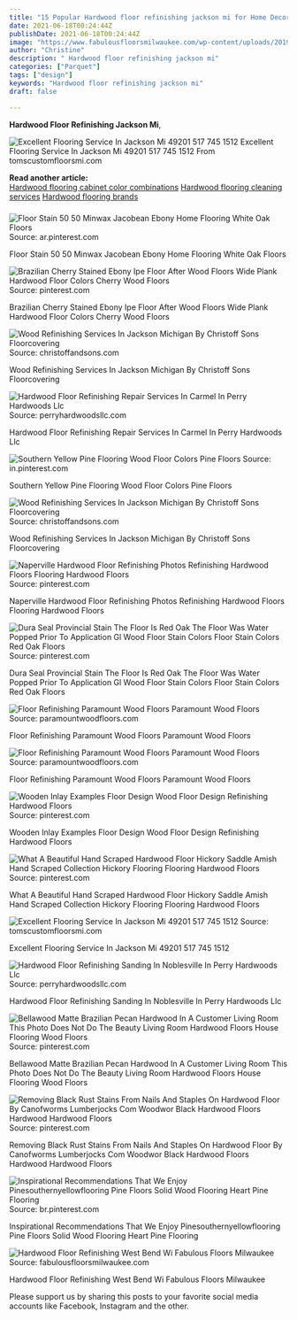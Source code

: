 ```yaml
---
title: "15 Popular Hardwood floor refinishing jackson mi for Home Decor"
date: 2021-06-18T00:24:44Z
publishDate: 2021-06-18T00:24:44Z
image: "https://www.fabulousfloorsmilwaukee.com/wp-content/uploads/2019/04/FabFloors2-copy-1.jpg"
author: "Christine"
description: " Hardwood floor refinishing jackson mi"
categories: ["Parquet"]
tags: ["design"]
keywords: "Hardwood floor refinishing jackson mi"
draft: false

---
```

<!-- Head tag Code -->
**Hardwood Floor Refinishing Jackson Mi**, 

![Excellent Flooring Service In Jackson Mi 49201 517 745 1512](https://tomscustomfloorsmi.com/wp-content/uploads/2021/02/Hardwood-Flooring-Refinishing.jpg "Excellent Flooring Service In Jackson Mi 49201 517 745 1512")
Excellent Flooring Service In Jackson Mi 49201 517 745 1512 From tomscustomfloorsmi.com

**Read another article:**  
[Hardwood flooring cabinet color combinations](/hardwood-flooring-cabinet-color-combinations/)
[Hardwood flooring cleaning services](/hardwood-flooring-cleaning-services/)
[Hardwood flooring brands](/hardwood-flooring-brands/)




### 

 


![Floor Stain 50 50 Minwax Jacobean Ebony Home Flooring White Oak Floors](https://i.pinimg.com/originals/b6/30/84/b630841769175a2fb8b0d32822471fb6.jpg "Floor Stain 50 50 Minwax Jacobean Ebony Home Flooring White Oak Floors")
Source: ar.pinterest.com

Floor Stain 50 50 Minwax Jacobean Ebony Home Flooring White Oak Floors  

![Brazilian Cherry Stained Ebony Ipe Floor After Wood Floors Wide Plank Hardwood Floor Colors Cherry Wood Floors](https://i.pinimg.com/originals/a6/8f/27/a68f2786d59fb8f132d1d2aa06e5ec4e.jpg "Brazilian Cherry Stained Ebony Ipe Floor After Wood Floors Wide Plank Hardwood Floor Colors Cherry Wood Floors")
Source: pinterest.com

Brazilian Cherry Stained Ebony Ipe Floor After Wood Floors Wide Plank Hardwood Floor Colors Cherry Wood Floors  

![Wood Refinishing Services In Jackson Michigan By Christoff Sons Floorcovering](https://media-us.camilyo.software/media-us/static/1183/280.jpg "Wood Refinishing Services In Jackson Michigan By Christoff Sons Floorcovering")
Source: christoffandsons.com

Wood Refinishing Services In Jackson Michigan By Christoff Sons Floorcovering  

![Hardwood Floor Refinishing Repair Services In Carmel In Perry Hardwoods Llc](https://www.perryhardwoodsllc.com/uploads/1/0/8/9/108976181/hardwood6.jpg "Hardwood Floor Refinishing Repair Services In Carmel In Perry Hardwoods Llc")
Source: perryhardwoodsllc.com

Hardwood Floor Refinishing Repair Services In Carmel In Perry Hardwoods Llc  

![Southern Yellow Pine Flooring Wood Floor Colors Pine Floors](https://i.pinimg.com/originals/7a/70/35/7a70351039d484175cc839b83ed58a3f.jpg "Southern Yellow Pine Flooring Wood Floor Colors Pine Floors")
Source: in.pinterest.com

Southern Yellow Pine Flooring Wood Floor Colors Pine Floors  

![Wood Refinishing Services In Jackson Michigan By Christoff Sons Floorcovering](https://media-us.camilyo.software/media-us/static/1209/611.jpg "Wood Refinishing Services In Jackson Michigan By Christoff Sons Floorcovering")
Source: christoffandsons.com

Wood Refinishing Services In Jackson Michigan By Christoff Sons Floorcovering  

![Naperville Hardwood Floor Refinishing Photos Refinishing Hardwood Floors Flooring Hardwood Floors](https://i.pinimg.com/736x/51/63/9f/51639f06df0d9f6e85f58ec6561318b6--hardwood-floor-refinishing-hardwood-floors.jpg "Naperville Hardwood Floor Refinishing Photos Refinishing Hardwood Floors Flooring Hardwood Floors")
Source: pinterest.com

Naperville Hardwood Floor Refinishing Photos Refinishing Hardwood Floors Flooring Hardwood Floors  

![Dura Seal Provincial Stain The Floor Is Red Oak The Floor Was Water Popped Prior To Application Gl Wood Floor Stain Colors Floor Stain Colors Red Oak Floors](https://i.pinimg.com/originals/77/de/65/77de650782c6f626333ef3c1cab2f836.jpg "Dura Seal Provincial Stain The Floor Is Red Oak The Floor Was Water Popped Prior To Application Gl Wood Floor Stain Colors Floor Stain Colors Red Oak Floors")
Source: pinterest.com

Dura Seal Provincial Stain The Floor Is Red Oak The Floor Was Water Popped Prior To Application Gl Wood Floor Stain Colors Floor Stain Colors Red Oak Floors  

![Floor Refinishing Paramount Wood Floors Paramount Wood Floors](https://img1.wsimg.com/isteam/ip/d0c1af2a-8357-4b29-9d5a-30f96582cf64/cddaa9fb3660d6a307a08eacfa6a618d.jpg/:/cr=t:0%25,l:0%25,w:100%25,h:67.26%25/rs=w:600,h:300,cg:true "Floor Refinishing Paramount Wood Floors Paramount Wood Floors")
Source: paramountwoodfloors.com

Floor Refinishing Paramount Wood Floors Paramount Wood Floors  

![Floor Refinishing Paramount Wood Floors Paramount Wood Floors](https://img1.wsimg.com/isteam/ip/d0c1af2a-8357-4b29-9d5a-30f96582cf64/IMG_4203.JPG/:/cr=t:13.39%25,l:0%25,w:100%25,h:67.57%25/rs=w:600,h:300,cg:true "Floor Refinishing Paramount Wood Floors Paramount Wood Floors")
Source: paramountwoodfloors.com

Floor Refinishing Paramount Wood Floors Paramount Wood Floors  

![Wooden Inlay Examples Floor Design Wood Floor Design Refinishing Hardwood Floors](https://i.pinimg.com/originals/96/f0/f8/96f0f8d52ef524a1e32f39500a331fa0.jpg "Wooden Inlay Examples Floor Design Wood Floor Design Refinishing Hardwood Floors")
Source: pinterest.com

Wooden Inlay Examples Floor Design Wood Floor Design Refinishing Hardwood Floors  

![What A Beautiful Hand Scraped Hardwood Floor Hickory Saddle Amish Hand Scraped Collection Hickory Flooring Flooring Hardwood Floors](https://i.pinimg.com/736x/10/a6/d5/10a6d5546882fd99bbb279c38b757aa9--hickory-wood-floors-wood-laminate-flooring.jpg "What A Beautiful Hand Scraped Hardwood Floor Hickory Saddle Amish Hand Scraped Collection Hickory Flooring Flooring Hardwood Floors")
Source: pinterest.com

What A Beautiful Hand Scraped Hardwood Floor Hickory Saddle Amish Hand Scraped Collection Hickory Flooring Flooring Hardwood Floors  

![Excellent Flooring Service In Jackson Mi 49201 517 745 1512](https://tomscustomfloorsmi.com/wp-content/uploads/2021/02/Hardwood-Flooring-Refinishing.jpg "Excellent Flooring Service In Jackson Mi 49201 517 745 1512")
Source: tomscustomfloorsmi.com

Excellent Flooring Service In Jackson Mi 49201 517 745 1512  

![Hardwood Floor Refinishing Sanding In Noblesville In Perry Hardwoods Llc](https://www.perryhardwoodsllc.com/uploads/1/0/8/9/108976181/1_6_orig.jpg "Hardwood Floor Refinishing Sanding In Noblesville In Perry Hardwoods Llc")
Source: perryhardwoodsllc.com

Hardwood Floor Refinishing Sanding In Noblesville In Perry Hardwoods Llc  

![Bellawood Matte Brazilian Pecan Hardwood In A Customer Living Room This Photo Does Not Do The Beauty Living Room Hardwood Floors House Flooring Wood Floors](https://i.pinimg.com/736x/81/e1/88/81e188e4b124aadd98379253c5771257.jpg "Bellawood Matte Brazilian Pecan Hardwood In A Customer Living Room This Photo Does Not Do The Beauty Living Room Hardwood Floors House Flooring Wood Floors")
Source: pinterest.com

Bellawood Matte Brazilian Pecan Hardwood In A Customer Living Room This Photo Does Not Do The Beauty Living Room Hardwood Floors House Flooring Wood Floors  

![Removing Black Rust Stains From Nails And Staples On Hardwood Floor By Canofworms Lumberjocks Com Woodwor Black Hardwood Floors Hardwood Hardwood Floors](https://i.pinimg.com/564x/05/da/43/05da432dd202e40e23df6cc39d8ff238--floor-restoration-stains.jpg "Removing Black Rust Stains From Nails And Staples On Hardwood Floor By Canofworms Lumberjocks Com Woodwor Black Hardwood Floors Hardwood Hardwood Floors")
Source: pinterest.com

Removing Black Rust Stains From Nails And Staples On Hardwood Floor By Canofworms Lumberjocks Com Woodwor Black Hardwood Floors Hardwood Hardwood Floors  

![Inspirational Recommendations That We Enjoy Pinesouthernyellowflooring Pine Floors Solid Wood Flooring Heart Pine Flooring](https://i.pinimg.com/736x/53/e0/5f/53e05fb82a229c1ce0ab0b06edf3a2e6.jpg "Inspirational Recommendations That We Enjoy Pinesouthernyellowflooring Pine Floors Solid Wood Flooring Heart Pine Flooring")
Source: br.pinterest.com

Inspirational Recommendations That We Enjoy Pinesouthernyellowflooring Pine Floors Solid Wood Flooring Heart Pine Flooring  

![Hardwood Floor Refinishing West Bend Wi Fabulous Floors Milwaukee](https://www.fabulousfloorsmilwaukee.com/wp-content/uploads/2019/04/FabFloors2-copy-1.jpg "Hardwood Floor Refinishing West Bend Wi Fabulous Floors Milwaukee")
Source: fabulousfloorsmilwaukee.com

Hardwood Floor Refinishing West Bend Wi Fabulous Floors Milwaukee  

Please support us by sharing this posts to your favorite social media accounts like Facebook, Instagram and the other.

